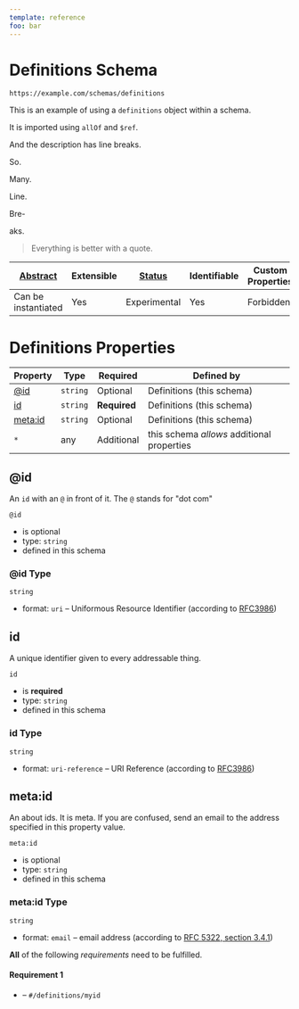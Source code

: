 ```yaml
---
template: reference
foo: bar
---
```


# Definitions Schema

```
https://example.com/schemas/definitions
```

This is an example of using a `definitions` object within a schema.

It is imported using `allOf` and `$ref`.

And the description has line breaks.

So.

Many.

Line.

Bre-

aks.

> Everything is better with a quote.


| [Abstract](../abstract.md) | Extensible | [Status](../status.md) | Identifiable | Custom Properties | Additional Properties | Defined In |
|----------------------------|------------|------------------------|--------------|-------------------|-----------------------|------------|
| Can be instantiated | Yes | Experimental | Yes | Forbidden | Permitted | [definitions.schema.json](definitions.schema.json) |

# Definitions Properties

| Property | Type | Required | Defined by |
|----------|------|----------|------------|
| [@id](#id) | `string` | Optional | Definitions (this schema) |
| [id](#id-1) | `string` | **Required** | Definitions (this schema) |
| [meta:id](#metaid) | `string` | Optional | Definitions (this schema) |
| `*` | any | Additional | this schema *allows* additional properties |

## @id

An `id` with an `@` in front of it. The `@` stands for "dot com"

`@id`

* is optional
* type: `string`
* defined in this schema

### @id Type


`string`

* format: `uri` – Uniformous Resource Identifier (according to [RFC3986](http://tools.ietf.org/html/rfc3986))






## id

A unique identifier given to every addressable thing.

`id`

* is **required**
* type: `string`
* defined in this schema

### id Type


`string`

* format: `uri-reference` – URI Reference (according to [RFC3986](https://tools.ietf.org/html/rfc3986))






## meta:id

An about ids. It is meta. If you are confused, send an email to the address specified in this property value.

`meta:id`

* is optional
* type: `string`
* defined in this schema

### meta:id Type


`string`

* format: `email` – email address (according to [RFC 5322, section 3.4.1](https://tools.ietf.org/html/rfc5322))







**All** of the following *requirements* need to be fulfilled.


#### Requirement 1


* []() – `#/definitions/myid`

